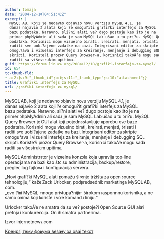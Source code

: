 ```yaml
---
author: tomaja
date: "2004-12-10T04:51:42Z"
excerpt: |
  MySQL AB, koji je nedavno objavio novu verziju MySQL 4.1, je
  danas najavio 2 alata koji ?e omogu?iti grafi?ki interfejs za MySQL
  bazu podataka. Naravno, sli?ni alati ve? dugo postoje kao što je na
  primer phpMyAdmin ali sada je sam MySQL Lab ušao u tu pri?u. MySQL Query Browser je GUI alat koji pojednostavljuje uporebu ove baze
  podataka. Korisnici mogu vizuelno birati, kreirati, menjati, brisati i
  raditi sve uobi?ajene zadatke na bazi. Integrisani editor za skripte
  omogu?ava i vizuelni interfejs za kreiranje, menjanje i debugging SQL
  skripti. Koriste?i prozor Query Browser-a, korisnici takoÄ‘e mogu sada
  raditi sa višestrukim upitima.
guid: https://forum.linuxo.org/2004/12/10/grafiki-interfejs-za-mysql/
id: 654
tc-thumb-fld:
- a:2:{s:9:"_thumb_id";b:0;s:11:"_thumb_type";s:10:"attachment";}
title: Grafi?ki interfejs za MySQL
url: /grafiki-interfejs-za-mysql/
---
```

MySQL AB, koji je nedavno objavio novu verziju MySQL 4.1, je  
danas najavio 2 alata koji ?e omogu?iti grafi?ki interfejs za MySQL  
bazu podataka. Naravno, sli?ni alati ve? dugo postoje kao što je na  
primer phpMyAdmin ali sada je sam MySQL Lab ušao u tu pri?u. MySQL Query Browser je GUI alat koji pojednostavljuje uporebu ove baze  
podataka. Korisnici mogu vizuelno birati, kreirati, menjati, brisati i  
raditi sve uobi?ajene zadatke na bazi. Integrisani editor za skripte  
omogu?ava i vizuelni interfejs za kreiranje, menjanje i debugging SQL  
skripti. Koriste?i prozor Query Browser-a, korisnici takoÄ‘e mogu sada  
raditi sa višestrukim upitima.<!--break-->

MySQL Administrator je vizuelna konzola koja upravlja top-line  
operacijama na bazi kao što su administracija, backup/restore,  
pregled log fajlova i konfiguracija servera. 

&#8222;Novi grafi?ki MySQL alati pomažu širenje tržišta za open source  
tehnologiju,&#8220; kaže Zack Urlocker, podpredsednik marketinga MySQL AB, com.  
&#8222;ovo ?ini MySQL mnogo pristupa?nijim širokom rasponnnu korisnika, a ne  
samo onima koji koriste i vole komandu liniju.&#8220; 

Urlocker takoÄ‘e ne smatra da su ve? postoje?i Open Source GUI alati  
pretnja i konkurencija. On ih smatra partnerima. 

Izvor internetnews.com

[Креирај тему форума везану за овај текст](https://linuxo.org/nova-tema-na-forumu/?se_pid=654)